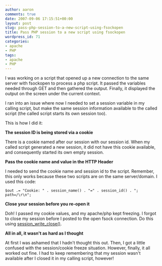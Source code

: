 ```yaml
---
author: aaron
comments: true
date: 2007-09-06 17:15:51+00:00
layout: post
slug: pass-php-session-to-a-new-script-using-fsockopen
title: Pass PHP session to a new script using fsockopen
wordpress_id: 71
categories:
- apache
- PHP
tags:
- apache
- PHP
---
```


I was working on a script that opened up a new connection to the same server with fsockopen to process a php script.  It passed the variables needed through GET and then gathered the output.  Finally, it displayed the output on the screen under the current context.

I ran into an issue where now I needed to set a session variable in my calling script, but make the same session information available to the called script (the called script starts its own session too).

This is how I did it:

<!-- more -->

**The session ID is being stored via a cookie**

There is a cookie named after our session with our session id.  When my called script generated a new session, it did not have this cookie available, and consequently started its own empty session.

**Pass the cookie name and value in the HTTP Header**

I needed to send the cookie name and session id to the script.  Remember, this only works because these two scripts are on the same server/domain.  I used this code:


    
    $out .= "Cookie: " . session_name() . "=" . session_id() . "; path=/\r\n";



**Close your session before you re-open it**

Doh!  I passed my cookie values, and my apache/php kept freezing.  I forgot to close my session before I posted to the open fsock connection.  Do this using [session_write_close()](http://php.net/session_write_close).

**All in all, it wasn't as hard as I thought**

At first I was ashamed that I hadn't thought this out.  Then, I got a little confused with the session/cookie freeze situation.  However, finally, it all worked out fine.  I had to keep remembering that my session wasn't available after I closed it in my calling script, however!
